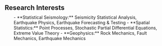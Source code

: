<h1 id="research-interests"></h1>

<h2 style="margin: 60px 0px 10px;">Research Interests</h2>

<ul style="margin:0 5 0px;">
- **Statistical Seismology:** Seismicity Statistical Analysis, Earthquake Physics, Earthquake Forecasting & Testing
- **Spatial Statistics:** Point Processes, Stochastic Partial Differential Equations, Extreme Value Theory
- **Geophysics:** Rock Mechanics, Fault Mechanics, Earthquake Mechanics
</ul>
